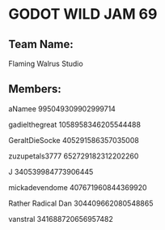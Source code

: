 # GODOT WILD JAM 69

## Team Name:
Flaming Walrus Studio

## Members:
aNamee
995049309902999714

gadielthegreat
1058958346205544488

GeraltDieSocke
405291586357035008

zuzupetals3777
652729182312202260

J
340539984773906445

mickadevendome
407671960844369920

Rather Radical Dan
304409662080548865

vanstral
341688720656957482
